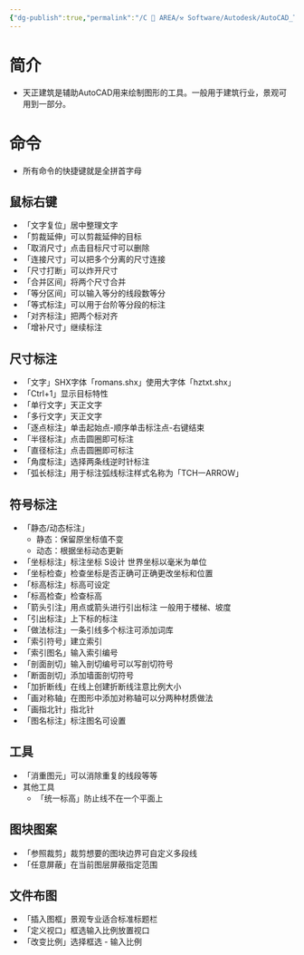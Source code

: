 ```yaml
---
{"dg-publish":true,"permalink":"/C 📔 AREA/⚒️ Software/Autodesk/AutoCAD_TArch/","tags":["⚒️"],"noteIcon":"2","created":"2024-07-04T13:45:17.000+08:00","updated":"2024-12-12T15:53:37.889+08:00"}
---
```


# 简介  
-   天正建筑是辅助AutoCAD用来绘制图形的工具。一般用于建筑行业，景观可用到一部分。  
# 命令  
-   所有命令的快捷键就是全拼首字母  
## 鼠标右键  
-   「文字复位」居中整理文字 
-   「剪裁延伸」可以剪裁延伸的目标  
-   「取消尺寸」点击目标尺寸可以删除  
-   「连接尺寸」可以把多个分离的尺寸连接  
-   「尺寸打断」可以炸开尺寸  
-   「合并区间」将两个尺寸合并  
-   「等分区间」可以输入等分的线段数等分  
-   「等式标注」可以用于台阶等分段的标注  
-   「对齐标注」把两个标对齐  
-   「增补尺寸」继续标注  
## 尺寸标注  
-   「文字」SHX字体「romans.shx」使用大字体「hztxt.shx」  
-   「Ctrl+1」显示目标特性  
-   「单行文字」天正文字  
-   「多行文字」天正文字  
-   「逐点标注」单击起始点-顺序单击标注点-右键结束  
-   「半径标注」点击圆圈即可标注  
-   「直径标注」点击圆圈即可标注  
-   「角度标注」选择两条线逆时针标注  
-   「弧长标注」用于标注弧线标注样式名称为「TCH一ARROW」  
## 符号标注  
-   「静态/动态标注」  
	-   静态：保留原坐标值不变  
	-   动态：根据坐标动态更新  
-   「坐标标注」标注坐标 S设计 世界坐标以毫米为单位  
-   「坐标检查」检查坐标是否正确可正确更改坐标和位置  
-   「标高标注」标高可设定  
-   「标高检查」检查标高  
-   「箭头引注」用点或箭头进行引出标注 一般用于楼梯、坡度  
-   「引出标注」上下标的标注  
-   「做法标注」一条引线多个标注可添加词库  
-   「索引符号」建立索引  
-   「索引图名」输入索引编号  
-   「剖面剖切」输入剖切编号可以写剖切符号  
-   「断面剖切」添加墙面剖切符号  
-   「加折断线」在线上创建折断线注意比例大小  
-   「画对称轴」在图形中添加对称轴可以分两种材质做法  
-   「画指北针」指北针  
-   「图名标注」标注图名可设置  
## 工具  
-   「消重图元」可以消除重复的线段等等  
-   其他工具  
	-   「统一标高」防止线不在一个平面上  
## 图块图案  
-   「参照裁剪」裁剪想要的图块边界可自定义多段线  
-   「任意屏蔽」在当前图层屏蔽指定范围  
## 文件布图  
-   「插入图框」景观专业适合标准标题栏  
-   「定义视口」框选输入比例放置视口  
-   「改变比例」选择框选 - 输入比例